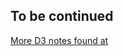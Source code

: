 ## To be continued

[More D3 notes found at](https://github.com/richdayandnight/data-science-notebook/tree/master/interactive-data-visualization-for-the-web)